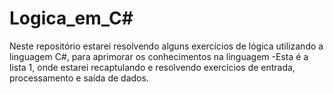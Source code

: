 # Logica_em_C#
Neste repositório estarei resolvendo alguns exercícios de lógica utilizando a linguagem C#, para aprimorar os conhecimentos na linguagem
-Esta é a lista 1, onde estarei recaptulando e resolvendo exercícios de entrada, processamento e saída de dados.
